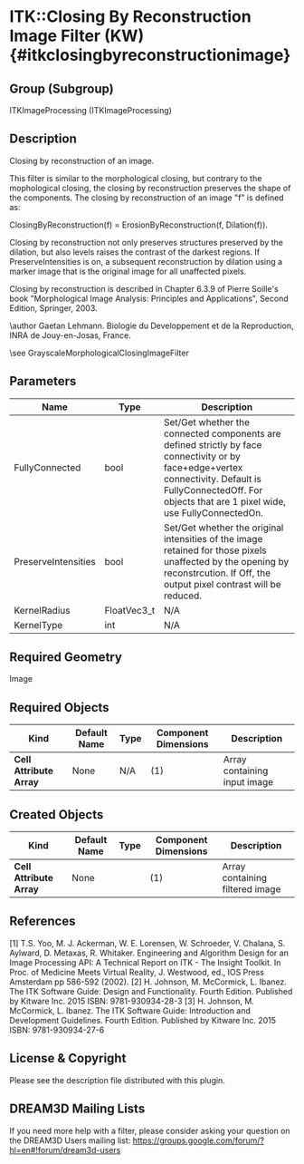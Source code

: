 ITK::Closing By Reconstruction Image Filter (KW) {#itkclosingbyreconstructionimage}
===============================

## Group (Subgroup) ##
ITKImageProcessing (ITKImageProcessing)

## Description ##
Closing by reconstruction of an image.

This filter is similar to the morphological closing, but contrary to the mophological closing, the closing by reconstruction preserves the shape of the components. The closing by reconstruction of an image "f" is defined as:

ClosingByReconstruction(f) = ErosionByReconstruction(f, Dilation(f)).

Closing by reconstruction not only preserves structures preserved by the dilation, but also levels raises the contrast of the darkest regions. If PreserveIntensities is on, a subsequent reconstruction by dilation using a marker image that is the original image for all unaffected pixels.

Closing by reconstruction is described in Chapter 6.3.9 of Pierre Soille's book "Morphological Image Analysis: Principles and
Applications", Second Edition, Springer, 2003.

\author Gaetan Lehmann. Biologie du Developpement et de la Reproduction, INRA de Jouy-en-Josas, France.

\see GrayscaleMorphologicalClosingImageFilter

## Parameters ##

| Name | Type | Description |
|------|------|-------------|
| FullyConnected | bool| Set/Get whether the connected components are defined strictly by face connectivity or by face+edge+vertex connectivity. Default is FullyConnectedOff. For objects that are 1 pixel wide, use FullyConnectedOn. |
| PreserveIntensities | bool| Set/Get whether the original intensities of the image retained for those pixels unaffected by the opening by reconstrcution. If Off, the output pixel contrast will be reduced. |
| KernelRadius | FloatVec3_t| N/A |
| KernelType | int| N/A |


## Required Geometry ##
Image

## Required Objects ##

| Kind | Default Name | Type | Component Dimensions | Description |
|------|--------------|------|----------------------|-------------|
| **Cell Attribute Array** | None | N/A | (1)  | Array containing input image

## Created Objects ##

| Kind | Default Name | Type | Component Dimensions | Description |
|------|--------------|------|----------------------|-------------|
| **Cell Attribute Array** | None |  | (1)  | Array containing filtered image

## References ##
[1] T.S. Yoo, M. J. Ackerman, W. E. Lorensen, W. Schroeder, V. Chalana, S. Aylward, D. Metaxas, R. Whitaker. Engineering and Algorithm Design for an Image Processing API: A Technical Report on ITK - The Insight Toolkit. In Proc. of Medicine Meets Virtual Reality, J. Westwood, ed., IOS Press Amsterdam pp 586-592 (2002). 
[2] H. Johnson, M. McCormick, L. Ibanez. The ITK Software Guide: Design and Functionality. Fourth Edition. Published by Kitware Inc. 2015 ISBN: 9781-930934-28-3
[3] H. Johnson, M. McCormick, L. Ibanez. The ITK Software Guide: Introduction and Development Guidelines. Fourth Edition. Published by Kitware Inc. 2015 ISBN: 9781-930934-27-6

## License & Copyright ##

Please see the description file distributed with this plugin.

## DREAM3D Mailing Lists ##

If you need more help with a filter, please consider asking your question on the DREAM3D Users mailing list:
https://groups.google.com/forum/?hl=en#!forum/dream3d-users
